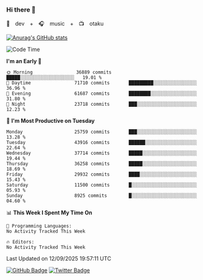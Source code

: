 ### Hi there 👋

🚀　dev　+　🎧　music　+　📺　otaku


[![Anurag's GitHub stats](https://github-readme-stats.vercel.app/api?username=koheitasaka&count_private=true&show_icons=true&theme=monokai)](https://github.com/koheitasaka/github-readme-stats)

<!--START_SECTION:waka-->
![Code Time](http://img.shields.io/badge/Code%20Time-1%2C161%20hrs%2023%20mins-blue)

**I'm an Early 🐤** 

```text
🌞 Morning                36889 commits       █████░░░░░░░░░░░░░░░░░░░░   19.01 % 
🌆 Daytime                71710 commits       █████████░░░░░░░░░░░░░░░░   36.96 % 
🌃 Evening                61687 commits       ████████░░░░░░░░░░░░░░░░░   31.80 % 
🌙 Night                  23718 commits       ███░░░░░░░░░░░░░░░░░░░░░░   12.23 % 
```
📅 **I'm Most Productive on Tuesday** 

```text
Monday                   25759 commits       ███░░░░░░░░░░░░░░░░░░░░░░   13.28 % 
Tuesday                  43916 commits       ██████░░░░░░░░░░░░░░░░░░░   22.64 % 
Wednesday                37714 commits       █████░░░░░░░░░░░░░░░░░░░░   19.44 % 
Thursday                 36258 commits       █████░░░░░░░░░░░░░░░░░░░░   18.69 % 
Friday                   29932 commits       ████░░░░░░░░░░░░░░░░░░░░░   15.43 % 
Saturday                 11500 commits       █░░░░░░░░░░░░░░░░░░░░░░░░   05.93 % 
Sunday                   8925 commits        █░░░░░░░░░░░░░░░░░░░░░░░░   04.60 % 
```


📊 **This Week I Spent My Time On** 

```text
💬 Programming Languages: 
No Activity Tracked This Week

🔥 Editors: 
No Activity Tracked This Week
```


 Last Updated on 12/09/2025 19:57:11 UTC
<!--END_SECTION:waka-->

[![GitHub Badge](https://img.shields.io/badge/GitHub-100000?style=for-the-badge&logo=github&logoColor=white)](https://github.com/koheitasaka)
[![Twitter Badge](https://img.shields.io/badge/Twitter-1DA1F2?style=for-the-badge&logo=twitter&logoColor=white)](https://twitter.com/sleep_asleep_)

